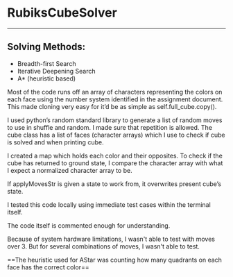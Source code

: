 # RubiksCubeSolver
---
## Solving Methods:
- Breadth-first Search
- Iterative Deepening Search 
- A* (heuristic based)

Most of the code runs off an array of characters representing the colors on each face using the number system identified in the assignment document. 
This made cloning very easy for it’d be as simple as self.full_cube.copy().

I used python’s random standard library to generate a list of random moves to use in shuffle and random. I made sure that repetition is allowed.
The cube class has a list of faces (character arrays) which I use to check if cube is solved and when printing cube.

I created a map which holds each color and their opposites.
To check if the cube has returned to ground state, I compare the character array with what I expect a normalized character array to be.

If applyMovesStr is given a state to work from, it overwrites present cube’s state.

I tested this code locally using immediate test cases within the terminal itself.

The code itself is commented enough for understanding.

Because of system hardware limitations, I wasn't able to test with moves over 3. But for several combinations of moves, I wasn't able to test.

==The heuristic used for AStar was counting how many quadrants on each face has the correct color==
